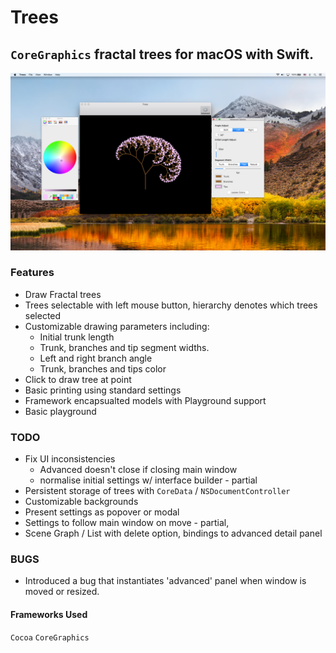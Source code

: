 #  Trees

## `CoreGraphics` fractal trees for macOS with Swift.

![Alt text](/screenshots/shot.png?raw=true "Screenshot")

### Features

*  Draw Fractal trees
* Trees selectable with left mouse button, hierarchy denotes which trees selected
* Customizable drawing parameters including:
    *  Initial trunk length
    * Trunk, branches and tip segment widths.
    *  Left and right branch angle
    * Trunk, branches and tips color
* Click to draw tree at point
* Basic printing using standard settings
* Framework encapsualted models with Playground support
* Basic playground

### TODO

* Fix UI inconsistencies
    * Advanced doesn't close if closing main window
    * normalise initial settings w/ interface builder - partial
* Persistent storage of trees with `CoreData` / `NSDocumentController`
* Customizable backgrounds
* Present settings as popover or modal
* Settings to follow main window on move - partial, 
* Scene Graph / List with delete option, bindings to advanced detail panel

### BUGS

* Introduced a bug that instantiates 'advanced' panel when window is moved or resized.

#### Frameworks Used

`Cocoa` `CoreGraphics`
